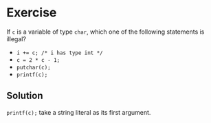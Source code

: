 # Exercise

If `c` is a variable of type `char`, which one of the following statements is
illegal?

- `i += c; /* i has type int */`
- `c = 2 * c - 1;`
- `putchar(c);`
- `printf(c);`

## Solution

`printf(c);` take a string literal as its first argument.
